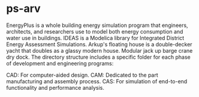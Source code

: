 # ps-arv

EnergyPlus is a whole building energy simulation program that engineers, architects, and researchers use to model both energy consumption and water use in buildings. IDEAS is a Modelica library for Integrated District Energy Assessment Simulations. Arkup's floating house is a double-decker yacht that doubles as a glassy modern house. Modular jack up barge crane dry dock. The directory structure includes a specific folder for each phase of development and engineering programs:

CAD: For computer-aided design.
CAM: Dedicated to the part manufacturing and assembly process.
CAS: For simulation of end-to-end functionality and performance analysis.